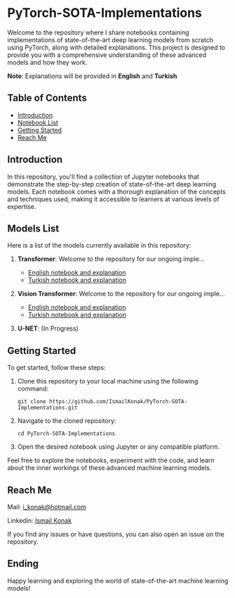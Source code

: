 # PyTorch-SOTA-Implementations

Welcome to the repository where I share notebooks containing implementations of state-of-the-art deep learning models from scratch using PyTorch, along with detailed explanations. This project is designed to provide you with a comprehensive understanding of these advanced models and how they work.

**Note**: Explanations will be provided in **English** and **Turkish**

## Table of Contents

- [Introduction](#introduction)
- [Notebook List](#notebook-list)
- [Getting Started](#getting-started)
- [Reach Me](#reach-me)

## Introduction

In this repository, you'll find a collection of Jupyter notebooks that demonstrate the step-by-step creation of state-of-the-art deep learning models. Each notebook comes with a thorough explanation of the concepts and techniques used, making it accessible to learners at various levels of expertise.

## Models List

Here is a list of the models currently available in this repository:

1. **Transformer**: Welcome to the repository for our ongoing imple...
   - [English notebook and explanation](https://github.com/IsmailKonak/PyTorch-SOTA-Implementations/tree/main/Transformer/EN)
   - [Turkish notebook and explanation](https://github.com/IsmailKonak/PyTorch-SOTA-Implementations/tree/main/Transformer/TR)
   
   

2. **Vision Transformer**: Welcome to the repository for our ongoing imple...
   - [English notebook and explanation](https://github.com/IsmailKonak/PyTorch-SOTA-Implementations/tree/main/Vision%20Transformer/EN)
   - [Turkish notebook and explanation](https://github.com/IsmailKonak/PyTorch-SOTA-Implementations/tree/main/Vision%20Transformer/TR)

3. **U-NET**: (In Progress)

## Getting Started

To get started, follow these steps:

1. Clone this repository to your local machine using the following command:
   ```
   git clone https://github.com/IsmailKonak/PyTorch-SOTA-Implementations.git
   ```

2. Navigate to the cloned repository:
   ```
   cd PyTorch-SOTA-Implementations
   ```

3. Open the desired notebook using Jupyter or any compatible platform.

Feel free to explore the notebooks, experiment with the code, and learn about the inner workings of these advanced machine learning models.

## Reach Me

Mail: i_konak@hotmail.com

Linkedin: [Ismail Konak](https://www.linkedin.com/in/ismail-konak/)



If you find any issues or have questions, you can also open an issue on the repository.


## Ending
Happy learning and exploring the world of state-of-the-art machine learning models!
